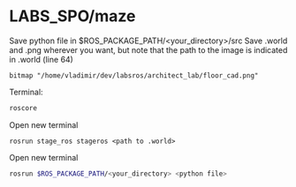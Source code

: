 # LABS_SPO/maze

Save python file in $ROS_PACKAGE_PATH/<your_directory>/src
Save .world and .png wherever you want, but note that the path to the image is indicated in .world (line 64)

```shell
bitmap "/home/vladimir/dev/labsros/architect_lab/floor_cad.png"
```
Terminal:
```bash
roscore
```
Open new terminal
```shell
rosrun stage_ros stageros <path to .world>
```
Open new terminal

```bash
rosrun $ROS_PACKAGE_PATH/<your_directory> <python file>
```

